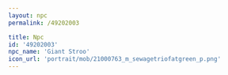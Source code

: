 ```yaml
---
layout: npc
permalink: /49202003

title: Npc
id: '49202003'
npc_name: 'Giant Stroo'
icon_url: 'portrait/mob/21000763_m_sewagetriofatgreen_p.png'
---
```

